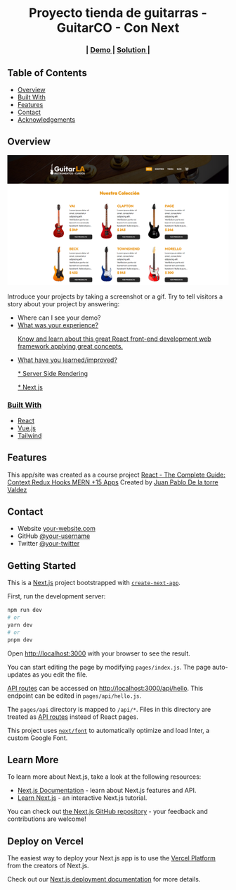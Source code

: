 <!-- Please update value in the {}  -->

<h1 align="center">Proyecto tienda de guitarras - GuitarCO - Con Next</h1>

<div align="center">
  <h3>
  <span> | </span>
    <a href="https://guitarco-next.vercel.app/">
      Demo
    </a>
    <span> | </span>
    <a href="https://github.com/Mluz1123/guitarco-next">
      Solution
    </a>
    <span> | </span>
  </h3>
</div>

<!-- TABLE OF CONTENTS -->

## Table of Contents

- [Overview](#overview)
- [Built With](#built-with)
- [Features](#features)
- [Contact](#contact)
- [Acknowledgements](#acknowledgements)

<!-- OVERVIEW -->

## Overview

![screenshot](https://github.com/Mluz1123/guitarco-next/blob/master/public/img/Overview.PNG)

Introduce your projects by taking a screenshot or a gif. Try to tell visitors a story about your project by answering:

- Where can I see your demo?
  <a href="https://guitarco-next.vercel.app/">
- What was your experience?
    <P>Know and learn about this great React front-end development web framework applying great concepts.</P>
- What have you learned/improved?
    <p>* Server Side Rendering</p>
    <p>* Next js</p>

### Built With

<!-- This section should list any major frameworks that you built your project using. Here are a few examples.-->

- [React](https://reactjs.org/)
- [Vue.js](https://vuejs.org/)
- [Tailwind](https://tailwindcss.com/)

## Features

<!-- List the features of your application or follow the template. Don't share the figma file here :) -->

This app/site was created as a course project [React - The Complete Guide: Context Redux Hooks MERN +15 Apps]() Created by [Juan Pablo De la torre Valdez]()

## Contact

- Website [your-website.com](https://{your-web-site-link})
- GitHub [@your-username](https://github.com/Mluz1123)
- Twitter [@your-twitter](https://{twitter.com/your-username})

## Getting Started

This is a [Next.js](https://nextjs.org/) project bootstrapped with [`create-next-app`](https://github.com/vercel/next.js/tree/canary/packages/create-next-app).

First, run the development server:

```bash
npm run dev
# or
yarn dev
# or
pnpm dev
```

Open [http://localhost:3000](http://localhost:3000) with your browser to see the result.

You can start editing the page by modifying `pages/index.js`. The page auto-updates as you edit the file.

[API routes](https://nextjs.org/docs/api-routes/introduction) can be accessed on [http://localhost:3000/api/hello](http://localhost:3000/api/hello). This endpoint can be edited in `pages/api/hello.js`.

The `pages/api` directory is mapped to `/api/*`. Files in this directory are treated as [API routes](https://nextjs.org/docs/api-routes/introduction) instead of React pages.

This project uses [`next/font`](https://nextjs.org/docs/basic-features/font-optimization) to automatically optimize and load Inter, a custom Google Font.

## Learn More

To learn more about Next.js, take a look at the following resources:

- [Next.js Documentation](https://nextjs.org/docs) - learn about Next.js features and API.
- [Learn Next.js](https://nextjs.org/learn) - an interactive Next.js tutorial.

You can check out [the Next.js GitHub repository](https://github.com/vercel/next.js/) - your feedback and contributions are welcome!

## Deploy on Vercel

The easiest way to deploy your Next.js app is to use the [Vercel Platform](https://vercel.com/new?utm_medium=default-template&filter=next.js&utm_source=create-next-app&utm_campaign=create-next-app-readme) from the creators of Next.js.

Check out our [Next.js deployment documentation](https://nextjs.org/docs/deployment) for more details.
